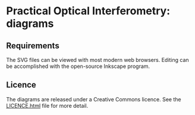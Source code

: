 # Practical Optical Interferometry: diagrams

## Requirements
The SVG files can be viewed with most modern web browsers. Editing can be accomplished with the open-source Inkscape program. 

## Licence
The diagrams are released under a Creative Commons licence. See the [LICENCE.html](LICENCE.html) file for more detail.
